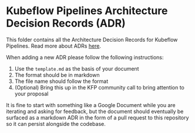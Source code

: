 # Kubeflow Pipelines Architecture Decision Records (ADR)

This folder contains all the Architecture Decision Records for Kubeflow Pipelines. Read more about ADRs [here][1].

When adding a new ADR please follow the following instructions: 

1. Use the `template.md` as the basis of your document 
2. The format should be in markdown
3. The file name should follow the format  
4. (Optional) Bring this up in the KFP community call to bring attention to your proposal

It is fine to start with something like a Google Document while you are iterating and asking for feedback, but the 
document should eventually be surfaced as a markdown ADR in the form of a pull request to this repository so it can 
persist alongside the codebase.

[1]: https://github.com/joelparkerhenderson/architecture-decision-record?tab=readme-ov-file#what-is-an-architecture-decision-record